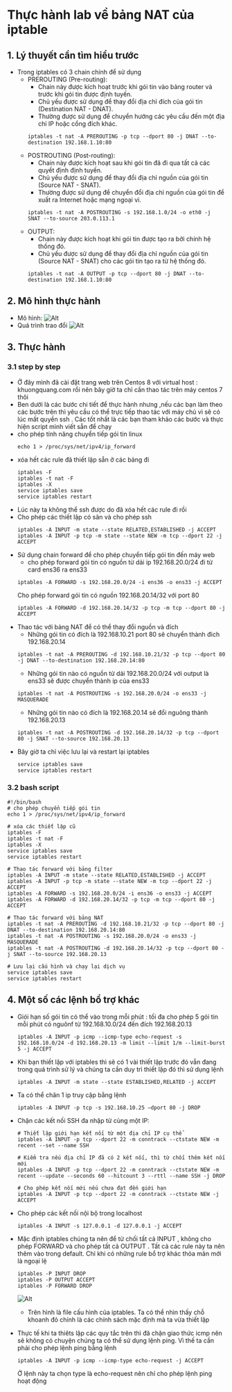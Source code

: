 # Thực hành lab về bảng NAT của iptable
## 1. Lý thuyết cần tìm hiểu trước
- Trong iptables có 3 chain chính để sử dụng
  - PREROUTING (Pre-routing):
    - Chain này được kích hoạt trước khi gói tin vào bảng router và trước khi gói tin được định tuyến.
    - Chủ yếu được sử dụng để thay đổi địa chỉ đích của gói tin (Destination NAT - DNAT).
    - Thường được sử dụng để chuyển hướng các yêu cầu đến một địa chỉ IP hoặc cổng đích khác.
    ```
    iptables -t nat -A PREROUTING -p tcp --dport 80 -j DNAT --to-destination 192.168.1.10:80
    ```
  - POSTROUTING (Post-routing):
    - Chain này được kích hoạt sau khi gói tin đã đi qua tất cả các quyết định định tuyến.
    - Chủ yếu được sử dụng để thay đổi địa chỉ nguồn của gói tin (Source NAT - SNAT).
    - Thường được sử dụng để chuyển đổi địa chỉ nguồn của gói tin để xuất ra Internet hoặc mạng ngoại vi.
    ```
    iptables -t nat -A POSTROUTING -s 192.168.1.0/24 -o eth0 -j SNAT --to-source 203.0.113.1
    ```
  - OUTPUT:
    - Chain này được kích hoạt khi gói tin được tạo ra bởi chính hệ thống đó.
    - Chủ yếu được sử dụng để thay đổi địa chỉ nguồn của gói tin (Source NAT - SNAT) cho các gói tin tạo ra từ hệ thống đó.
    ```
    iptables -t nat -A OUTPUT -p tcp --dport 80 -j DNAT --to-destination 192.168.1.10:80
    ```

## 2. Mô hình thực hành
- Mô hình:
   ![Alt](/thuctap/anh/Screenshot_756.png)
- Quá trình trao đổi
  ![Alt](/thuctap/anh/Screenshot_757.png)
## 3. Thực hành
### 3.1 step by step
- Ở đây mình đã cài đặt trang web trên Centos 8 với virtual host : khuongquang.com rồi nên bây giờ ta chỉ cần thao tác trên máy centos 7 thôi
- Ben dưới là các bước chi tiết để thực hành nhưng ,nếu các bạn làm theo các bước trên thì yêu cầu có thể trực tiếp thao tác với máy chủ vì sẽ có lúc mất quyền ssh . Các tốt nhất là các bạn tham khảo các bước và thực hiện script mình viết sẵn để chạy
- cho phép tính năng chuyển tiếp gói tin linux
  ```
  echo 1 > /proc/sys/net/ipv4/ip_forward
  ``` 
- xóa hết các rule đã thiết lập sẵn ở các bảng đi
  ```
  iptables -F
  iptables -t nat -F
  iptables -X
  service iptables save
  service iptables restart
  ```
- Lúc này ta không thể ssh được do đã xóa hết các rule đi rồi
- Cho phép các thiết lập có sãn và cho phép ssh
  ```
  iptables -A INPUT -m state --state RELATED,ESTABLISHED -j ACCEPT
  iptables -A INPUT -p tcp -m state --state NEW -m tcp --dport 22 -j ACCEPT
  ```
- Sử dụng chain forward để cho phép chuyển tiếp gói tin đến máy web
  - cho phép forward gói tin có nguồn từ dải ip 192.168.20.0/24 đi từ card ens36 ra ens33
  ```
  iptables -A FORWARD -s 192.168.20.0/24 -i ens36 -o ens33 -j ACCEPT
  ```
  Cho phép forward gói tin có nguồn 192.168.20.14/32 với port 80
  ```
  iptables -A FORWARD -d 192.168.20.14/32 -p tcp -m tcp --dport 80 -j ACCEPT
  ```
- Thao tác với bảng NAT để có thể thay đổi nguồn và đích
  - Những gói tin có đích là 192.168.10.21 port 80 sẽ chuyển thành đich 192.168.20.14
  ```
  iptables -t nat -A PREROUTING -d 192.168.10.21/32 -p tcp --dport 80 -j DNAT --to-destination 192.168.20.14:80
  ```
  - Những gói tin nào có nguồn từ dải 192.168.20.0/24 với output là ens33 sẽ được chuyển thành ip của ens33
  ```
  iptables -t nat -A POSTROUTING -s 192.168.20.0/24 -o ens33 -j MASQUERADE
  ```
  - Những gói tin nào có đích là 192.168.20.14 sẽ đổi nguông thành 192.168.20.13
  ```
  iptables -t nat -A POSTROUTING -d 192.168.20.14/32 -p tcp --dport 80 -j SNAT --to-source 192.168.20.13
  ```
- Bây giờ ta chỉ việc lưu lại và restart lại iptables
  ```
  service iptables save
  service iptables restart
  ```
### 3.2 bash script
```
#!/bin/bash
# cho phép chuyển tiếp gói tin
echo 1 > /proc/sys/net/ipv4/ip_forward

# xóa các thiết lập cũ
iptables -F
iptables -t nat -F
iptables -X
service iptables save
service iptables restart

# Thao tác forward với bảng filter
iptables -A INPUT -m state --state RELATED,ESTABLISHED -j ACCEPT
iptables -A INPUT -p tcp -m state --state NEW -m tcp --dport 22 -j ACCEPT
iptables -A FORWARD -s 192.168.20.0/24 -i ens36 -o ens33 -j ACCEPT
iptables -A FORWARD -d 192.168.20.14/32 -p tcp -m tcp --dport 80 -j ACCEPT

# Thao tác forward với bảng NAT
iptables -t nat -A PREROUTING -d 192.168.10.21/32 -p tcp --dport 80 -j DNAT --to-destination 192.168.20.14:80
iptables -t nat -A POSTROUTING -s 192.168.20.0/24 -o ens33 -j MASQUERADE
iptables -t nat -A POSTROUTING -d 192.168.20.14/32 -p tcp --dport 80 -j SNAT --to-source 192.168.20.13

# Lưu lại cấu hình và chạy lại dịch vụ
service iptables save
service iptables restart
```
  
## 4. Một số các lệnh bổ trợ khác
- Giói hạn số gói tin có thể vào trong mỗi phút : tối đa cho phép 5 gói tin mỗi phút có nguônf từ 192.168.10.0/24 đến đích 192.168.20.13
  ```
  iptables -A INPUT -p icmp --icmp-type echo-request -s 192.168.10.0/24 -d 192.168.20.13 -m limit --limit 1/m --limit-burst 5 -j ACCEPT
  ```
- Khi bạn thiết lập với iptables thì sẽ có 1 vài thiết lập trước đó vẫn đang trong quá trình sử lý và chúng ta cần duy trì thiết lập đó thì sử dụng lệnh
  ```
  iptables -A INPUT -m state --state ESTABLISHED,RELATED -j ACCEPT
  ```
- Ta có thể chăn 1 ip truy cập bằng lệnh
  ```
  iptables -A INPUT -p tcp -s 192.168.10.25 –dport 80 -j DROP
  ```
- Chặn các kết nối SSH đa nhập từ cùng một IP:
  ```
  # Thiết lập giới hạn kết nối từ một địa chỉ IP cụ thể
  iptables -A INPUT -p tcp --dport 22 -m conntrack --ctstate NEW -m recent --set --name SSH

  # Kiểm tra nếu địa chỉ IP đã có 2 kết nối, thì từ chối thêm kết nối mới
  iptables -A INPUT -p tcp --dport 22 -m conntrack --ctstate NEW -m recent --update --seconds 60 --hitcount 3 --rttl --name SSH -j DROP

  # Cho phép kết nối mới nếu chưa đạt đến giới hạn
  iptables -A INPUT -p tcp --dport 22 -m conntrack --ctstate NEW -j ACCEPT
  ```
- Cho phép các kết nối nội bộ trong localhost
  ```
  iptables -A INPUT -s 127.0.0.1 -d 127.0.0.1 -j ACCEPT
  ```
- Mặc định iptables chúng ta nên để từ chối tất cả INPUT , không cho phép FORWARD và cho phép tất cả OUTPUT . Tất cả các rule này ta nên thêm vào trong default. Chỉ khi có những rule bổ trợ khác thỏa mãn mới là ngoại lệ
  ```
  iptables -P INPUT DROP
  iptables -P OUTPUT ACCEPT
  iptables -P FORWARD DROP
  ```
  ![Alt](/thuctap/anh/Screenshot_758.png)
  - Trên hình là file cấu hình của iptables. Ta có thể nhìn thấy chỗ khoanh đỏ chính là các chính sách mặc định mà ta vừa thiết lập

- Thực tế khi ta thiêts lập các quy tắc trên thì đã chặn giao thức icmp nên sẽ không có chuyện chúng ta có thể sử dụng lệnh ping. Vì thế ta cần phải cho phép lệnh ping bằng lệnh
  ```
  iptables -A INPUT -p icmp --icmp-type echo-request -j ACCEPT
  ```
  Ở lệnh này ta chọn type là echo-request nên chỉ cho phép lệnh ping hoạt động


